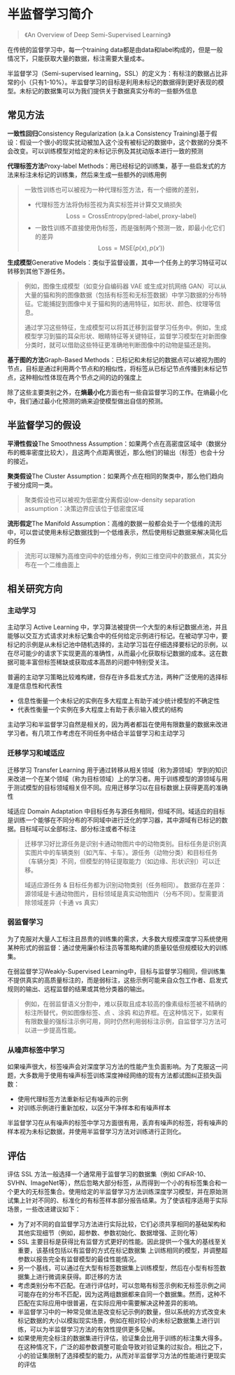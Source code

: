 # 半监督学习简介

> 《An Overview of Deep Semi-Supervised Learning》

在传统的监督学习中，每一个training data都是由data和label构成的，但是一般情况下，只能获取大量的数据，标注需要大量成本。

半监督学习（Semi-supervised learning，SSL）的定义为：有标注的数据占比非常的小（只有1-10%）。半监督学习的目标是利用未标记的数据得到更好表现的模型。未标记的数据集可以为我们提供关于数据真实分布的一些额外信息

## 常见方法

**一致性回归**Consistency Regularization (a.k.a Consistency Training)基于假设：假设一个很小的现实扰动被加入这个没有被标记的数据中，这个数据的分类不会改变。可以训练模型对给定的未标记示例及其扰动版本进行一致的预测

**代理标签方法**Proxy-label Methods：用已经标记的训练集，基于一些启发式的方法来标注未标记的训练集，然后来生成一些额外的训练用例

> 一致性训练也可以被视为一种代理标签方法，有一个细微的差别，
>
> - 代理标签方法将伪标签视为真实标签并计算交叉熵损失 $$\text{Loss}=\text{CrossEntropy}(\text{pred-label}, \text{proxy-label})$$
> - 一致性训练不直接使用伪标签，而是强制两个预测一致，即最小化它们的差异$$\text{Loss}=\text{MSE}(p(x), p(x'))$$

**生成模型**Generative Models：类似于监督设置，其中一个任务上的学习特征可以转移到其他下游任务。

> 例如，图像生成模型（如变分自编码器 VAE 或生成对抗网络 GAN）可以从大量的猫和狗的图像数据（包括有标签和无标签数据）中学习数据的分布特征。它能捕捉到图像中关于猫和狗的通用特征，如形状、颜色、纹理等信息。
>
> 通过学习这些特征，生成模型可以将其迁移到监督学习任务中。例如，生成模型学习到猫的耳朵形状、眼睛特征等关键特征，监督学习模型在对新图像分类时，就可以借助这些特征更准确地判断图像中的动物是猫还是狗。

**基于图的方法**Graph-Based Methods：已标记和未标记的数据点可以被视为图的节点，目标是通过利用两个节点和的相似性，将标签从已标记节点传播到未标记节点，这种相似性体现在两个节点之间的边的强度上

除了这些主要类别之外，在**熵最小化**方面也有一些自监督学习的工作。在熵最小化中，我们通过最小化预测的熵来迫使模型做出自信的预测。

## 半监督学习的假设

**平滑性假设**The Smoothness Assumption：如果两个点在高密度区域中（数据分布的概率密度比较大），且这两个点距离很近，那么他们的输出（标签）也会十分的接近。

**聚类假设**The Cluster Assumption：如果两个点在相同的聚类中，那么他们趋向于被分成同一类。

> 聚类假设也可以被视为低密度分离假设low-density separation assumption：决策边界应该位于低密度区域

**流形假定**The Manifold Assumption：高维的数据一般都会处于一个低维的流形中，可以尝试使用未标记数据找到一个低维表示，然后使用标记数据来解决简化后的任务

> 流形可以理解为高维空间中的低维分布，例如三维空间中的数据点，其实分布在一个二维曲面上

## 相关研究方向

### 主动学习

主动学习 Active Learning 中，学习算法被提供一个大型的未标记数据点池，并且能够以交互方式请求对未标记集合中的任何给定示例进行标记。在被动学习中，要标记的示例是从未标记池中随机选择的，主动学习旨在仔细选择要标记的示例，以在尽可能少的请求下实现更高的准确性，从而最小化获取标记数据的成本。这在数据可能丰富但标签稀缺或获取成本高昂的问题中特别受关注。

普遍的主动学习策略比较难构建，但存在许多启发式方法，两种广泛使用的选择标准是信息性和代表性

- 信息性衡量一个未标记的实例在多大程度上有助于减少统计模型的不确定性
- 代表性衡量一个实例在多大程度上有助于表示输入模式的结构

主动学习和半监督学习自然是相关的，因为两者都旨在使用有限数量的数据来改进学习者。有几项工作考虑在不同任务中结合半监督学习和主动学习

### 迁移学习和域适应

迁移学习 Transfer Learning 用于通过转移从相关领域（称为源领域）学到的知识来改进一个在某个领域（称为目标领域）上的学习者。用于训练模型的源领域与用于测试模型的目标领域相关但不同。应用迁移学习以在目标数据上获得更高的准确性

域适应 Domain Adaptation 中目标任务与源任务相同，但域不同。域适应的目标是训练一个能够在不同分布的不同域中进行泛化的学习器，其中源域有已标记的数据。目标域可以全部标注、部分标注或者不标注

> 迁移学习好比源任务是识别卡通动物图片中的动物类别。目标任务是识别真实图片中的车辆类别（如汽车、卡车）。源任务（动物分类）和目标任务（车辆分类）不同，但模型的特征提取能力（如边缘、形状识别）可以迁移。
>
> 域适应源任务 & 目标任务都为识别动物类别（任务相同）。 数据存在差异：源领域是卡通动物图片，目标领域是真实动物图片（分布不同）。型需要消除领域差异（卡通 vs 真实）

### 弱监督学习

为了克服对大量人工标注且昂贵的训练集的需求，大多数大规模深度学习系统使用某种形式的弱监督：通过使用廉价标注员等策略构建的质量较低但规模较大的训练集。

在弱监督学习Weakly-Supervised Learning中，目标与监督学习相同，但训练集不提供真实的高质量标注的，而是弱标注，这些示例可能来自众包工作者、启发式规则的输出、远程监督的结果或其他分类器的输出。

> 例如，在弱监督语义分割中，难以获取且成本较高的像素级标签被不精确的标注所替代，例如图像标签、点 、涂鸦 和边界框。在这种情况下，如果有有限数量的强标注示例可用，同时仍然利用弱标注示例，自监督学习方法可以进一步提高性能。

### 从噪声标签中学习

如果噪声很大，标签噪声会对深度学习方法的性能产生负面影响。为了克服这一问题，大多数用于使用有噪声标签训练深度神经网络的现有方法都试图纠正损失函数：

- 使用代理标签方法重新标记有噪声的示例
- 对训练示例进行重新加权，以区分干净样本和有噪声样本

半监督学习在从有噪声的标签中学习方面很有用，丢弃有噪声的标签，将有噪声的样本视为未标记数据，并使用半监督学习方法对训练进行正则化。

## 评估

评估 SSL 方法一般选择一个通常用于监督学习的数据集（例如 CIFAR-10、SVHN、ImageNet等），然后忽略大部分标签，从而得到一个小的有标签集合和一个更大的无标签集合。使用给定的半监督学习方法训练深度学习模型，并在原始测试集上针对不同的、标准化的有标签样本部分报告结果。为了使该程序适用于实际场景，一些改进建议如下：

- 为了对不同的自监督学习方法进行实际比较，它们必须共享相同的基础架构和其他实现细节（例如，超参数、参数初始化、数据增强、正则化等）
- SSL 主要目标是获得比有监督方式更好的性能。因此提供一个强大的基线至关重要，该基线包括以有监督的方式在标记数据集 上训练相同的模型，并调整超参数以报告完全有监督模型的最佳性能情况。
- 另一个基线，可以通过在大型有标签数据集上训练模型，然后在小型有标签数据集上进行微调来获得。即迁移的方法
- 考虑类别分布不匹配。在进行评估时，可以忽略有标签示例和无标签示例之间可能存在的分布不匹配，因为这两组数据都来自同一个数据集。然而，这种不匹配在实际应用中很普遍，在实际应用中需要解决这种差异的影响。
- 半监督学习中的一种常见做法是改变标记示例的数量，但以系统的方式改变未标记数据的大小以模拟现实场景，例如在相对较小的未标记数据集上进行训练，可以为半监督学习方法的有效性提供更多见解。
- 如果使用完全标注的数据集进行评估，验证集会比用于训练的标注集大得多。在这种情况下，广泛的超参数调整可能会导致对验证集的过拟合。相比之下，小的验证集限制了选择模型的能力，从而对半监督学习方法的性能进行更现实的评估

